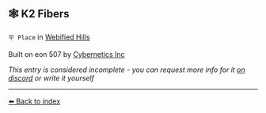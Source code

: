 ## 🕸️ K2 Fibers

`🪧 Place` in [Webified Hills](../refs/webified_hills.md)

Built on eon 507 by [Cybernetics Inc](../refs/cybernetics_inc.md)

_This entry is considered incomplete - you can request more info for it [on discord](<https://discord.com/channels/562910943848169472/1173922660489633802>) or write it yourself_


----------
[⬅️ Back to index](../refs/index.md#2dc0_s)
